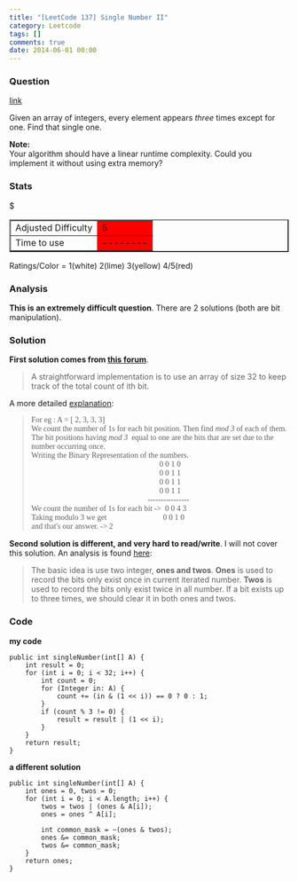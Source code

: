 ```yaml
---
title: "[LeetCode 137] Single Number II"
category: Leetcode
tags: []
comments: true
date: 2014-06-01 00:00
---
```



### Question

[link](https://oj.leetcode.com/problems/single-number-ii/)

<div class="question-content bg-color bg-img font-color">
            <p class="font-color"></p><p class="font-color">
Given an array of integers, every element appears <i>three</i> times except for one. Find that single one.
</p>

<p class="font-color">
<b>Note:</b><br>
Your algorithm should have a linear runtime complexity. Could you implement it without using extra memory?
</p><p class="font-color"></p>
          </div>

### Stats

<table border="2">
	<tr>
		<td>Adjusted Difficulty</td>
		<td bgcolor="red">5</td>
	</tr>
	<tr>$
		<td>Time to use</td>
		<td bgcolor="red">--------</td>
	</tr>
</table>

Ratings/Color = 1(white) 2(lime) 3(yellow) 4/5(red)

### Analysis

**This is an extremely difficult question**. There are 2 solutions (both are bit manipulation).

### Solution

**First solution comes from [this forum](https://oj.leetcode.com/discuss/857/constant-space-solution)**.

> A straightforward implementation is to use an array of size 32 to keep track of the total count of ith bit.

A more detailed [explanation](http://leetcodesolutions.blogspot.sg/2013/10/single-number-ii.html):

<blockquote cite="http://leetcodesolutions.blogspot.sg/2013/10/single-number-ii.html">
    <div >
        <span style="font-family: Times, Times New Roman, serif;" class="font-color">For eg : A = [ 2, 3, 3, 3]</span>
    </div>
    <div >
        <span style="font-family: Times, Times New Roman, serif;" class="font-color">We count the number of 1s for each bit position. Then find <i>mod 3 </i>of each of them. The bit positions having <i>mod 3 </i>&nbsp;equal to one are the bits that are set due to the number occurring once.</span>
    </div>
    <div >
        <span style="font-family: Times, Times New Roman, serif;" class="font-color">Writing the Binary Representation of the numbers.</span>
    </div>
    <div >
        <span style="font-family: Times, Times New Roman, serif;" class="font-color">&nbsp; &nbsp; &nbsp; &nbsp; &nbsp; &nbsp; &nbsp; &nbsp; &nbsp; &nbsp; &nbsp; &nbsp; &nbsp; &nbsp; &nbsp; &nbsp; &nbsp; &nbsp; &nbsp; &nbsp; &nbsp; &nbsp; &nbsp; &nbsp; &nbsp; &nbsp; &nbsp; &nbsp; &nbsp; &nbsp; &nbsp; &nbsp; &nbsp; 0 0 1 0</span>
    </div>
    <div >
        <span style="font-family: Times, Times New Roman, serif;" class="font-color">&nbsp; &nbsp; &nbsp; &nbsp; &nbsp; &nbsp; &nbsp; &nbsp; &nbsp; &nbsp; &nbsp; &nbsp; &nbsp; &nbsp; &nbsp; &nbsp; &nbsp; &nbsp; &nbsp; &nbsp; &nbsp; &nbsp; &nbsp; &nbsp; &nbsp; &nbsp; &nbsp; &nbsp; &nbsp; &nbsp; &nbsp; &nbsp; &nbsp; 0 0 1 1</span>
    </div>
    <div >
        <span style="font-family: Times, Times New Roman, serif;" class="font-color">&nbsp; &nbsp; &nbsp; &nbsp; &nbsp; &nbsp; &nbsp; &nbsp; &nbsp; &nbsp; &nbsp; &nbsp; &nbsp; &nbsp; &nbsp; &nbsp; &nbsp; &nbsp; &nbsp; &nbsp; &nbsp; &nbsp; &nbsp; &nbsp; &nbsp; &nbsp; &nbsp; &nbsp; &nbsp; &nbsp; &nbsp; &nbsp; &nbsp; 0 0 1 1</span>
    </div>
    <div >
        <span style="font-family: Times, Times New Roman, serif;" class="font-color">&nbsp; &nbsp; &nbsp; &nbsp; &nbsp; &nbsp; &nbsp; &nbsp; &nbsp; &nbsp; &nbsp; &nbsp; &nbsp; &nbsp; &nbsp; &nbsp; &nbsp; &nbsp; &nbsp; &nbsp; &nbsp; &nbsp; &nbsp; &nbsp; &nbsp; &nbsp; &nbsp; &nbsp; &nbsp; &nbsp; &nbsp; &nbsp; &nbsp; 0 0 1 1</span>
    </div>
    <div >
        <span style="font-family: Times, Times New Roman, serif;" class="font-color">&nbsp; &nbsp; &nbsp; &nbsp; &nbsp; &nbsp; &nbsp; &nbsp; &nbsp; &nbsp; &nbsp; &nbsp; &nbsp; &nbsp; &nbsp; &nbsp; &nbsp; &nbsp; &nbsp; &nbsp; &nbsp; &nbsp; &nbsp; &nbsp; &nbsp; &nbsp; &nbsp; &nbsp; &nbsp; &nbsp; ----------------</span>
    </div>
    <div >
        <span style="font-family: Times, Times New Roman, serif;" class="font-color">We count the number of 1s for each bit -&gt; &nbsp;0 0 4 3</span>
    </div>
    <div >
        <span style="font-family: Times, Times New Roman, serif;" class="font-color">Taking modulo 3 we get &nbsp; &nbsp; &nbsp; &nbsp; &nbsp; &nbsp; &nbsp; &nbsp; &nbsp; &nbsp; &nbsp; &nbsp; &nbsp; &nbsp; 0 0 1 0</span>
    </div>
    <div >
        <span style="font-family: Times, Times New Roman, serif;" class="font-color">and that's our answer. -&gt; 2</span>
    </div>

</blockquote>

**Second solution is different, and very hard to read/write**. I will not cover this solution. An analysis is found [here](http://zhaohongze.com/wordpress/2013/12/04/leetcode-single-number-ii/):

> The basic idea is use two integer, **ones and twos**. **Ones** is used to record the bits only exist once in current iterated number. **Twos** is used to record the bits only exist twice in all number. If a bit exists up to three times, we should clear it in both ones and twos.

### Code

**my code**

    public int singleNumber(int[] A) {
    	int result = 0;
        for (int i = 0; i < 32; i++) {
    		int count = 0;
    		for (Integer in: A) {
    			count += (in & (1 << i)) == 0 ? 0 : 1;
    		}
    		if (count % 3 != 0) {
    			result = result | (1 << i);
    		}
    	}
    	return result;
    }

**a different solution**

    public int singleNumber(int[] A) {
    	int ones = 0, twos = 0;
    	for (int i = 0; i < A.length; i++) {
    		twos = twos | (ones & A[i]);
    		ones = ones ^ A[i];

    		int common_mask = ~(ones & twos);
    		ones &= common_mask;
    		twos &= common_mask;
    	}
    	return ones;
    }
